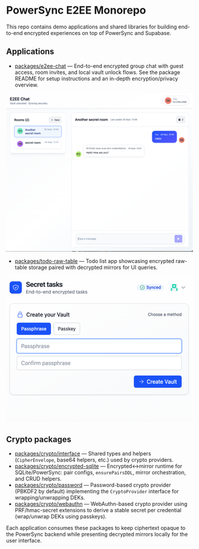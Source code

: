 # PowerSync E2EE Monorepo

This repo contains demo applications and shared libraries for building end-to-end encrypted experiences on top of PowerSync and Supabase.

## Applications

- [packages/e2ee-chat](packages/e2ee-chat) — End-to-end encrypted group chat with guest access, room invites, and local vault unlock flows. See the package README for setup instructions and an in-depth encryption/privacy overview.

![Screenshot of E2EE Chat](packages/e2ee-chat/screenshot.png)

- [packages/todo-raw-table](packages/todo-raw-table) — Todo list app showcasing encrypted raw-table storage paired with decrypted mirrors for UI queries.

![Screenshot of Todo (raw-table + encrypted mirrors)](packages/todo-raw-table/screenshot.png)

## Crypto packages

- [packages/crypto/interface](packages/crypto/interface) — Shared types and helpers (`CipherEnvelope`, base64 helpers, etc.) used by crypto providers.
- [packages/crypto/encrypted-sqlite](packages/crypto/encrypted-sqlite) — Encrypted↔mirror runtime for SQLite/PowerSync: pair configs, `ensurePairsDDL`, mirror orchestration, and CRUD helpers.
- [packages/crypto/password](packages/crypto/password) — Password-based crypto provider (PBKDF2 by default) implementing the `CryptoProvider` interface for wrapping/unwrapping DEKs.
- [packages/crypto/webauthn](packages/crypto/webauthn) — WebAuthn-based crypto provider using PRF/hmac-secret extensions to derive a stable secret per credential (wrap/unwrap DEKs using passkeys).

Each application consumes these packages to keep ciphertext opaque to the PowerSync backend while presenting decrypted mirrors locally for the user interface.
